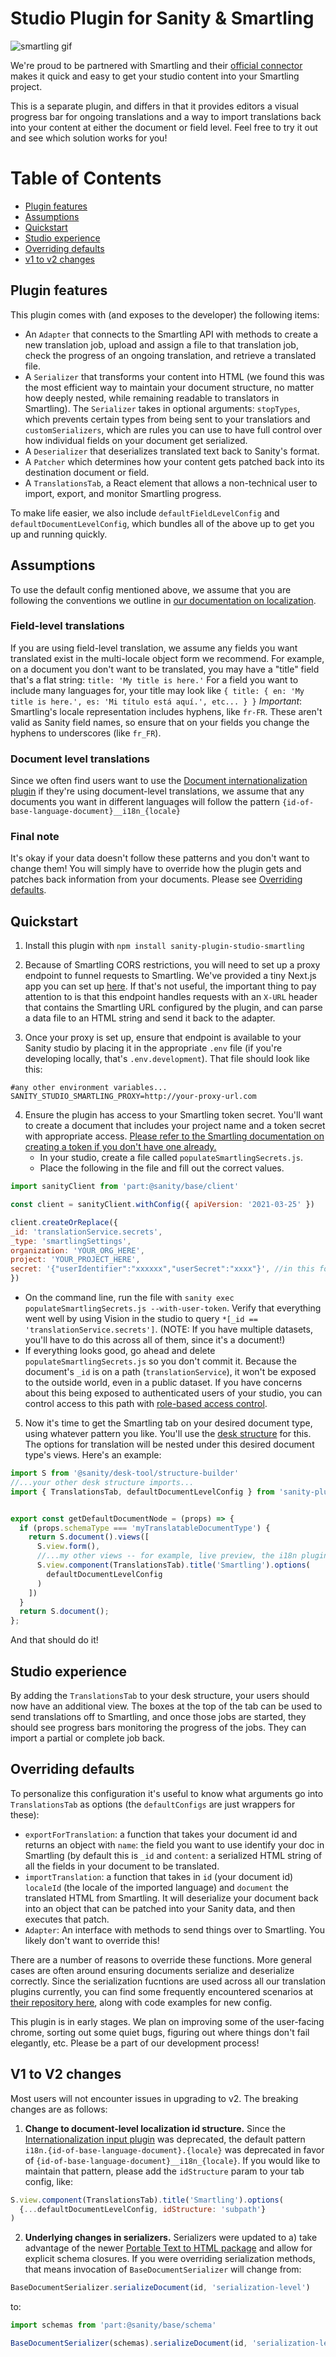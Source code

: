 
# Studio Plugin for Sanity & Smartling

![smartling gif](https://user-images.githubusercontent.com/3969996/125689321-bf37021f-ba55-4147-83eb-1745eb8acb1f.gif)


We're proud to be partnered with Smartling and their [official connector](https://help.smartling.com/hc/en-us/articles/1260803085050-Sanity-Connector-Overview-) makes it quick and easy to get your studio content into your Smartling project.

This is a separate plugin, and differs in that it provides editors a visual progress bar for ongoing translations and a way to import translations back into your content at either the document or field level. Feel free to try it out and see which solution works for you!

# Table of Contents
- [Plugin features](#plugin-features)
- [Assumptions](#assumptions)
- [Quickstart](#quickstart)
- [Studio experience](#studio-experience)
- [Overriding defaults](#overriding-defaults)
- [v1 to v2 changes](#v1-to-v2-changes)

## Plugin features

This plugin comes with (and exposes to the developer) the following items:
- An `Adapter` that connects to the Smartling API with methods to create a new translation job, upload and assign a file to that translation job, check the progress of an ongoing translation, and retrieve a translated file.
- A `Serializer` that transforms your content into HTML (we found this was the most efficient way to maintain your document structure, no matter how deeply nested, while remaining readable to translators in Smartling). The `Serializer` takes in optional arguments: `stopTypes`, which prevents certain types from being sent to your translatiors and `customSerializers`, which are rules you can use to have full control over how individual fields on your document get serialized.
- A `Deserializer` that deserializes translated text back to Sanity's format.
- A `Patcher` which determines how your content gets patched back into its destination document or field.
- A `TranslationsTab`, a React element that allows a non-technical user to import, export, and monitor Smartling progress.

To make life easier, we also include `defaultFieldLevelConfig` and `defaultDocumentLevelConfig`, which bundles all of the above up to get you up and running quickly. 

## Assumptions
To use the default config mentioned above, we assume that you are following the conventions we outline in [our documentation on localization](https://www.sanity.io/docs/localization). 


### Field-level translations
If you are using field-level translation, we assume any fields you want translated exist in the multi-locale object form we recommend.
For example, on a document you don't want to be translated, you may have a "title" field that's a flat string: `title: 'My title is here.'` For a field you want to include many languages for, your title may look like
        ```
        { title: {
            en: 'My title is here.',
            es: 'Mi título está aquí.',
            etc...
          }
        }
        ```
*Important*: Smartling's locale representation includes hyphens, like `fr-FR`. These aren't valid as Sanity field names, so ensure that on your fields you change the hyphens to underscores (like `fr_FR`).

### Document level translations
Since we often find users want to use the [Document internationalization plugin](https://www.sanity.io/plugins/document-internationalization) if they're using document-level translations, we assume that any documents you want in different languages will follow the pattern `{id-of-base-language-document}__i18n_{locale}`

### Final note
It's okay if your data doesn't follow these patterns and you don't want to change them! You will simply have to override how the plugin gets and patches back information from your documents. Please see [Overriding defaults](#overriding-defaults).

## Quickstart
1. Install this plugin with `npm install sanity-plugin-studio-smartling`

2. Because of Smartling CORS restrictions, you will need to set up a proxy endpoint to funnel requests to Smartling. We've provided a tiny Next.js app you can set up [here](https://github.com/sanity-io/example-sanity-smartling-proxy). If that's not useful, the important thing to pay attention to is that this endpoint handles requests with an `X-URL` header that contains the Smartling URL configured by the plugin, and can parse a data file to an HTML string and send it back to the adapter.

3. Once your proxy is set up, ensure that endpoint is available to your Sanity studio by placing it in the appropriate `.env` file (if you're developing locally, that's `.env.development`). That file should look like this:
```
#any other environment variables...
SANITY_STUDIO_SMARTLING_PROXY=http://your-proxy-url.com
```

4. Ensure the plugin has access to your Smartling token secret. You'll want to create a document that includes your project name and a token secret with appropriate access. [Please refer to the Smartling documentation on creating a token if you don't have one already.](https://help.smartling.com/hc/en-us/articles/115004187694-API-Tokens-)
    * In your studio, create a file called `populateSmartlingSecrets.js`.
    * Place the following in the file and fill out the correct values.

```javascript
import sanityClient from 'part:@sanity/base/client'

const client = sanityClient.withConfig({ apiVersion: '2021-03-25' })

client.createOrReplace({
_id: 'translationService.secrets',
_type: 'smartlingSettings',
organization: 'YOUR_ORG_HERE',
project: 'YOUR_PROJECT_HERE',
secret: '{"userIdentifier":"xxxxxx","userSecret":"xxxx"}', //in this format from Smartling
})
```

   * On the command line, run the file with `sanity exec populateSmartlingSecrets.js --with-user-token`. 
   Verify that everything went well by using Vision in the studio to query `*[_id == 'translationService.secrets']`. (NOTE: If you have multiple datasets, you'll have to do this across all of them, since it's a document!)
   * If everything looks good, go ahead and delete `populateSmartlingSecrets.js` so you don't commit it. 
   Because the document's `_id` is on a path (`translationService`), it won't be exposed to the outside world, even in a public dataset. If you have concerns about this being exposed to authenticated users of your studio, you can control access to this path with [role-based access control](https://www.sanity.io/docs/access-control).

5.  Now it's time to get the Smartling tab on your desired document type, using whatever pattern you like. You'll use the [desk structure](https://www.sanity.io/docs/structure-builder-introduction) for this. The options for translation will be nested under this desired document type's views. Here's an example:

```javascript
import S from '@sanity/desk-tool/structure-builder'
//...your other desk structure imports...
import { TranslationsTab, defaultDocumentLevelConfig } from 'sanity-plugin-studio-smartling'


export const getDefaultDocumentNode = (props) => {
  if (props.schemaType === 'myTranslatableDocumentType') {
    return S.document().views([
      S.view.form(),
      //...my other views -- for example, live preview, the i18n plugin, etc.,
      S.view.component(TranslationsTab).title('Smartling').options(
        defaultDocumentLevelConfig  
      )
    ])
  }
  return S.document();
};
```

And that should do it! 

## Studio experience
By adding the `TranslationsTab` to your desk structure, your users should now have an additional view. The boxes at the top of the tab can be used to send translations off to Smartling, and once those jobs are started, they should see progress bars monitoring the progress of the jobs. They can import a partial or complete job back.

## Overriding defaults

To personalize this configuration it's useful to know what arguments go into `TranslationsTab` as options (the `defaultConfigs` are just wrappers for these):
  * `exportForTranslation`: a function that takes your document id and returns an object with `name`: the field you want to use identify your doc in Smartling (by default this is `_id` and `content`: a serialized HTML string of all the fields in your document to be translated.
  * `importTranslation`: a function that takes in `id` (your document id) `localeId` (the locale of the imported language) and `document` the translated HTML from Smartling. It will deserialize your document back into an object that can be patched into your Sanity data, and then executes that patch.
  * `Adapter`: An interface with methods to send things over to Smartling. You likely don't want to override this!

There are a number of reasons to override these functions. More general cases are often around ensuring documents serialize and deserialize correctly. Since the serialization fucntions are used across all our translation plugins currently, you can find some frequently encountered scenarios at [their repository here](https://github.com/sanity-io/sanity-naive-html-serializer), along with code examples for new config. 

This plugin is in early stages. We plan on improving some of the user-facing chrome, sorting out some quiet bugs, figuring out where things don't fail elegantly, etc. Please be a part of our development process!

## V1 to V2 changes

Most users will not encounter issues in upgrading to v2. The breaking changes are as follows:

1. **Change to document-level localization id structure.** Since the [Internationalization input plugin](https://www.sanity.io/plugins/sanity-plugin-intl-input) was deprecated, the default pattern `i18n.{id-of-base-language-document}.{locale}` was deprecated in favor of `{id-of-base-language-document}__i18n_{locale}`. If you would like to maintain that pattern, please add the `idStructure` param to your tab config, like:
```javascript
S.view.component(TranslationsTab).title('Smartling').options(
  {...defaultDocumentLevelConfig, idStructure: 'subpath'}
)
```
2. **Underlying changes in serializers.** Serializers were updated to a) take advantage of the newer [Portable Text to HTML package](https://github.com/portabletext/to-html) and allow for explicit schema closures. If you were overriding serialization methods, that means invocation of `BaseDocumentSerializer` will change from:
```javascript
BaseDocumentSerializer.serializeDocument(id, 'serialization-level')
```

to:
```javascript
import schemas from 'part:@sanity/base/schema'

BaseDocumentSerializer(schemas).serializeDocument(id, 'serialization-level')
```

